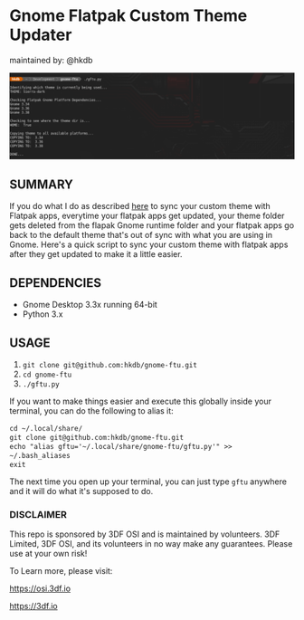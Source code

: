 # Gnome Flatpak Custom Theme Updater
maintained by: @hkdb

![screenshot](screenshot.png)

## SUMMARY

If you do what I do as described [here](https://medium.com/@hkdb/custom-gtk3-theme-for-flatpak-6d2c216e1496) to sync your custom theme with Flatpak apps, everytime your flatpak apps get updated, your theme folder gets deleted from the flapak Gnome runtime folder and your flatpak apps go back to the default theme that's out of sync with what you are using in Gnome. Here's a quick script to sync your custom theme with flatpak apps after they get updated to make it a little easier.

## DEPENDENCIES

- Gnome Desktop 3.3x running 64-bit
- Python 3.x

## USAGE

1. `git clone git@github.com:hkdb/gnome-ftu.git`
2. `cd gnome-ftu`
3. `./gftu.py`

If you want to make things easier and execute this globally inside your terminal, you can do the following to alias it:

```
cd ~/.local/share/
git clone git@github.com:hkdb/gnome-ftu.git
echo "alias gftu='~/.local/share/gnome-ftu/gftu.py'" >> ~/.bash_aliases
exit
```
The next time you open up your terminal, you can just type `gftu` anywhere and it will do what it's supposed to do.

### DISCLAIMER
This repo is sponsored by 3DF OSI and is maintained by volunteers. 3DF Limited, 3DF OSI, and its volunteers in no way make any guarantees. Please use at your own risk!

To Learn more, please visit:

https://osi.3df.io

https://3df.io
